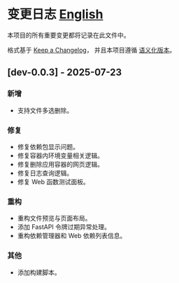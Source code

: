 # 变更日志 [English](CHANGELOG.md)

本项目的所有重要变更都将记录在此文件中。

格式基于 [Keep a Changelog](https://keepachangelog.com/zh-CN/1.0.0/)，
并且本项目遵循 [语义化版本](https://semver.org/spec/v2.0.0.html)。

## [dev-0.0.3] - 2025-07-23

### 新增
- 支持文件多选删除。

### 修复
- 修复依赖包显示问题。
- 修复容器内环境变量相关逻辑。
- 修复删除应用容器的网页逻辑。
- 修复日志查询逻辑。
- 修复 Web 函数测试面板。

### 重构
- 重构文件预览与页面布局。
- 添加 FastAPI 令牌过期异常处理。
- 重构依赖管理器和 Web 依赖列表信息。

### 其他
- 添加构建脚本。